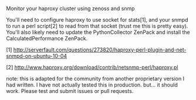 Monitor your haproxy cluster using zenoss and snmp

You'll need to configure haproxy to use socket for stats[1], and your snmpd to run a perl script[2] to read from that socket (trust me this is pretty easy). You'll also likely need to update the PythonCollector ZenPack and install the CalculatedPerformance ZenPack.

[1] http://serverfault.com/questions/273820/haproxy-perl-plugin-and-net-snmpd-on-ubuntu-10-04

[2] http://www.haproxy.org/download/contrib/netsnmp-perl/haproxy.pl

note: this is adapted for the community from another proprietary version I had written. I have not actually tested this in production. but... it should work. Please test and submit issues or pull requests.



